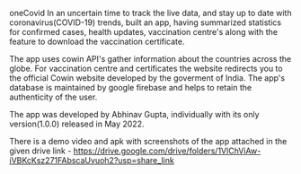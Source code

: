 oneCovid
In an uncertain time to track the live data, and stay up to date with coronavirus(COVID-19) trends, built an app, having summarized statistics for confirmed cases, 
health updates, vaccination centre's along with the feature to download the vaccination certificate.

The app uses cowin API's gather information about the countries across the globe. For vaccination centre and certificates the website redirects you to the official 
Cowin website developed by the goverment of India. The app's database is maintained by google firebase and helps to retain the authenticity of the user. 

The app was developed by Abhinav Gupta, individually with its only version(1.0.0) released in May 2022.

There is a demo video and apk with screenshots of the app attached in the given drive link -  https://drive.google.com/drive/folders/1VlChViAw-iVBKcKsz271FAbscaUvuoh2?usp=share_link
